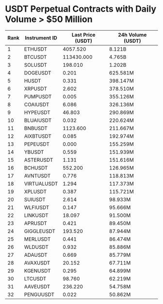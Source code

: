 # USDT Perpetual Contracts with Daily Volume > $50 Million

| Rank | Instrument ID | Last Price (USDT) | 24h Volume (USDT) |
|------|---------------|-------------------|-------------------|
| 1 | ETHUSDT | 4057.520 | 8.121B |
| 2 | BTCUSDT | 113430.000 | 4.765B |
| 3 | SOLUSDT | 198.010 | 1.202B |
| 4 | DOGEUSDT | 0.201 | 625.581M |
| 5 | HUSDT | 0.331 | 398.147M |
| 6 | XRPUSDT | 2.602 | 378.510M |
| 7 | PUMPUSDT | 0.005 | 355.126M |
| 8 | COAIUSDT | 6.086 | 326.136M |
| 9 | HYPEUSDT | 46.803 | 290.869M |
| 10 | BLUAIUSDT | 0.032 | 220.624M |
| 11 | BNBUSDT | 1123.600 | 211.667M |
| 12 | AIXBTUSDT | 0.085 | 192.974M |
| 13 | PEPEUSDT | 0.000 | 155.259M |
| 14 | YBUSDT | 0.559 | 151.939M |
| 15 | ASTERUSDT | 1.131 | 151.616M |
| 16 | BCHUSDT | 552.200 | 126.965M |
| 17 | AVNTUSDT | 0.776 | 118.813M |
| 18 | VIRTUALUSDT | 1.294 | 117.373M |
| 19 | XPLUSDT | 0.387 | 115.721M |
| 20 | SUIUSDT | 2.614 | 98.933M |
| 21 | WLFIUSDT | 0.147 | 95.666M |
| 22 | LINKUSDT | 18.097 | 91.500M |
| 23 | APRUSDT | 0.421 | 89.450M |
| 24 | GIGGLEUSDT | 193.520 | 87.944M |
| 25 | MERLUSDT | 0.441 | 86.474M |
| 26 | WLDUSDT | 0.932 | 85.886M |
| 27 | ADAUSDT | 0.669 | 85.779M |
| 28 | AVAXUSDT | 20.152 | 67.711M |
| 29 | KGENUSDT | 0.295 | 64.899M |
| 30 | LTCUSDT | 98.760 | 62.219M |
| 31 | AAVEUSDT | 236.220 | 54.758M |
| 32 | PENGUUSDT | 0.022 | 50.862M |
